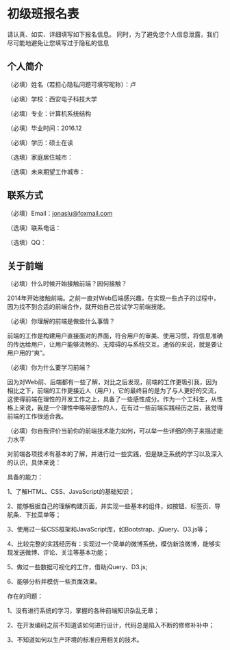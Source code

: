 # 初级班报名表

请认真、如实、详细填写如下报名信息。
同时，为了避免您个人信息泄露，我们尽可能地避免让您填写过于隐私的信息

## 个人简介

（必填）姓名（若担心隐私问题可填写昵称）：卢

（必填）学校：西安电子科技大学

（必填）专业：计算机系统结构

（必填）毕业时间：2016.12

（必填）学历：硕士在读

（选填）家庭居住城市：

（选填）未来期望工作城市：

## 联系方式

（必填）Email：jonaslu@foxmail.com

（选填）联系电话：

（选填）QQ：

## 关于前端

（必填）什么时候开始接触前端？因何接触？

2014年开始接触前端。之前一直对Web后端感兴趣，在实现一些点子的过程中，因为找不到合适的前端合作，就开始自己尝试学习前端技能。

（必填）你理解的前端是做些什么事情？

前端的工作是构建用户直接面对的界面，符合用户的审美、使用习惯，将信息准确的传达给用户，让用户能够流畅的、无障碍的与系统交互。通俗的来说，就是要让用户用的“爽”。

（必填）你为什么要学习前端？

因为对Web前、后端都有一些了解，对比之后发现，前端的工作更吸引我，因为相比之下，前端的工作更接近人（用户），它的最终目的是为了与人更好的交流，这使得前端在理性的开发工作之上，具备了一些感性成分。作为一个工科生，从性格上来说，我是一个理性中略带感性的人，在有过一些前端实践经历之后，我觉得前端的工作很适合我。

（必填）你自我评价当前你的前端技术能力如何，可以举一些详细的例子来描述能力水平

对前端各项技术有基本的了解，并进行过一些实践，但是缺乏系统的学习以及深入的认识，具体来说：

具备的能力：

1、了解HTML、CSS、JavaScript的基础知识；

2、能够根据自己的理解构建页面，并实现一些基本的组件，如按钮、标签页、导航条、下拉菜单等；

3、使用过一些CSS框架和JavaScript库，如Bootstrap、jQuery、D3.js等；

4、比较完整的实践经历有：实现过一个简单的微博系统，模仿新浪微博，能够实现发送微博、评论、关注等基本功能；

5、做过一些数据可视化的工作，借助jQuery、D3.js;

6、能够分析并模仿一些页面效果。

存在的问题：

1、没有进行系统的学习，掌握的各种前端知识杂乱无章；

2、在开发编码之前不知道该如何进行设计，代码总是陷入不断的修修补补中；

3、不知道如何以生产环境的标准应用相关的技术。
